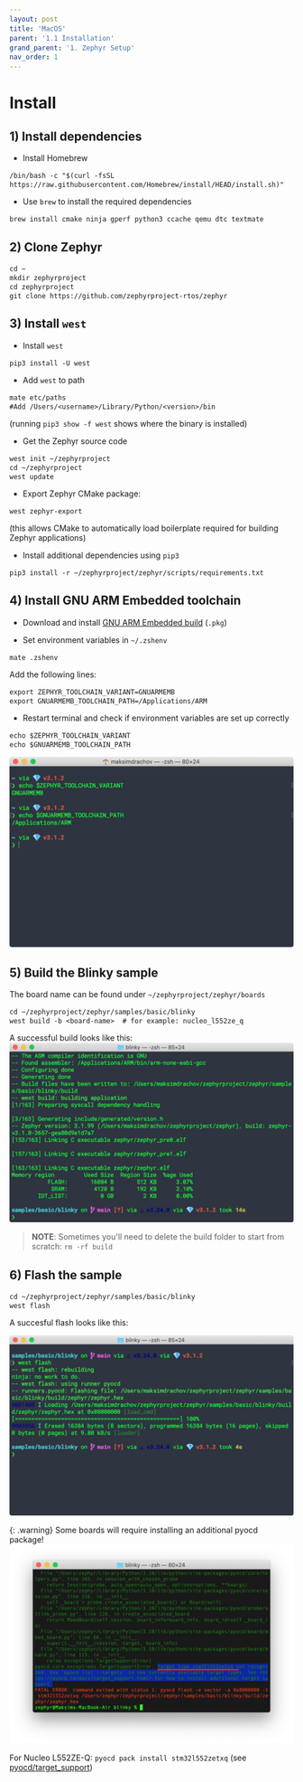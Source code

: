 ```yaml
---
layout: post
title: 'MacOS'
parent: '1.1 Installation'
grand_parent: '1. Zephyr Setup'
nav_order: 1
---
```


# Install

## 1) Install dependencies

- Install Homebrew
  
```
/bin/bash -c "$(curl -fsSL https://raw.githubusercontent.com/Homebrew/install/HEAD/install.sh)"
```

- Use `brew` to install the required dependencies
  
```
brew install cmake ninja gperf python3 ccache qemu dtc textmate    
```

## 2) Clone Zephyr
```
cd ~
mkdir zephyrproject
cd zephyrproject
git clone https://github.com/zephyrproject-rtos/zephyr
```

## 3) Install `west`
- Install `west`

```
pip3 install -U west
```

- Add `west` to path

```
mate etc/paths
#Add /Users/<username>/Library/Python/<version>/bin
```

(running `pip3 show -f west` shows where the binary is installed)

- Get the Zephyr source code
  
```
west init ~/zephyrproject
cd ~/zephyrproject
west update
```

- Export Zephyr CMake package: 
  
```
west zephyr-export
```

(this allows CMake to automatically load boilerplate required for building Zephyr applications)

- Install additional dependencies using `pip3`

```
pip3 install -r ~/zephyrproject/zephyr/scripts/requirements.txt
```

## 4) Install GNU ARM Embedded toolchain

- Download and install [GNU ARM Embedded build](https://developer.arm.com/tools-and-software/open-source-software/developer-tools/gnu-toolchain/gnu-rm/downloads) (`.pkg`)
  
- Set environment variables in `~/.zshenv`
  
```
mate .zshenv
```

Add the following lines:

```
export ZEPHYR_TOOLCHAIN_VARIANT=GNUARMEMB
export GNUARMEMB_TOOLCHAIN_PATH=/Applications/ARM
```

- Restart terminal and check if environment variables are set up correctly

```
echo $ZEPHYR_TOOLCHAIN_VARIANT
echo $GNUARMEMB_TOOLCHAIN_PATH
```
  
![env_var_check](../../../images/zephyr-setup/env-var-check.png)

## 5) Build the Blinky sample

The board name can be found under `~/zephyrproject/zephyr/boards`

```
cd ~/zephyrproject/zephyr/samples/basic/blinky
west build -b <board-name>  # for example: nucleo_l552ze_q
```
A successful build looks like this:
![succes_build](../../../images/zephyr-setup/success-build.png)

> **NOTE**:  Sometimes you'll need to delete the build folder to start from scratch: `rm -rf build`

## 6) Flash the sample
```
cd ~/zephyrproject/zephyr/samples/basic/blinky
west flash
```
A succesful flash looks like this:

![succes_flash](/images/zephyr-setup/success-flash.png)

{: .warning}
Some boards will require installing an additional pyocd package! ![pyocd-error](../../../images/zephyr-setup/pyocd-error.png)

For Nucleo L552ZE-Q: `pyocd pack install stm32l552zetxq` (see [pyocd/target_support](https://pyocd.io/docs/target_support.html#managed-packs))
